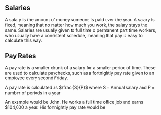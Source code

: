 ## Salaries
A salary is the amount of money someone is paid over the year. A salary is fixed, meaning that no matter how much you work, the salary stays the same. Salaries are usually given to full time o permanent part time workers, who usually have a consistent schedule, meaning that pay is easy to calculate this way.

## Pay Rates
A pay rate is a smaller chunk of a salary for a smaller period of time. These are used to calculate paychecks, such as a fortnightly pay rate given to an employee every second Friday.

A pay rate is calculated as $\frac {S}{P}$ where S = Annual salary and P = number of periods in a year

An example would be John. He works a full time office job and earns $104,000 a year. His fortnightly pay rate would be 